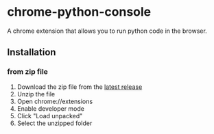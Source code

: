 # chrome-python-console

A chrome extension that allows you to run python code in the browser.

## Installation

### from zip file

1. Download the zip file from the [latest release]()
2. Unzip the file
3. Open chrome://extensions
4. Enable developer mode
5. Click "Load unpacked"
6. Select the unzipped folder


